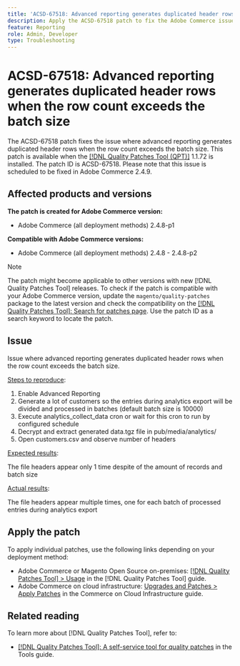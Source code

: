 ```yaml
---
title: 'ACSD-67518: Advanced reporting generates duplicated header rows when the row count exceeds the batch size'
description: Apply the ACSD-67518 patch to fix the Adobe Commerce issue where reports generated for the advanced reporting contain duplicated header rows in cases when the row count exceeds the batch size.
feature: Reporting
role: Admin, Developer
type: Troubleshooting
---
```


# ACSD-67518: Advanced reporting generates duplicated header rows when the row count exceeds the batch size

The ACSD-67518 patch fixes the issue where advanced reporting generates duplicated header rows when the row count exceeds the batch size. This patch is available when the [[!DNL Quality Patches Tool (QPT)]](/help/tools/quality-patches-tool/quality-patches-tool-to-self-serve-quality-patches.md) 1.1.72 is installed. The patch ID is ACSD-67518. Please note that this issue is scheduled to be fixed in Adobe Commerce 2.4.9.

## Affected products and versions

**The patch is created for Adobe Commerce version:**

* Adobe Commerce (all deployment methods) 2.4.8-p1

**Compatible with Adobe Commerce versions:**

* Adobe Commerce (all deployment methods) 2.4.8 - 2.4.8-p2

>[!NOTE]
>
>The patch might become applicable to other versions with new [!DNL Quality Patches Tool] releases. To check if the patch is compatible with your Adobe Commerce version, update the `magento/quality-patches` package to the latest version and check the compatibility on the [[!DNL Quality Patches Tool]: Search for patches page](https://experienceleague.adobe.com/tools/commerce-quality-patches/index.html). Use the patch ID as a search keyword to locate the patch.

## Issue

Issue where advanced reporting generates duplicated header rows when the row count exceeds the batch size.

<u>Steps to reproduce</u>:

1. Enable Advanced Reporting
1. Generate a lot of customers so the entries during analytics export will be divided and processed in batches (default batch size is 10000)
1. Execute analytics_collect_data cron or wait for this cron to run by configured schedule
1. Decrypt and extract generated data.tgz file in pub/media/analytics/
1. Open customers.csv and observe number of headers

<u>Expected results</u>:

The file headers appear only 1 time despite of the amount of records and batch size

<u>Actual results</u>:

The file headers appear multiple times, one for each batch of processed entries during analytics export

## Apply the patch

To apply individual patches, use the following links depending on your deployment method:

* Adobe Commerce or Magento Open Source on-premises: [[!DNL Quality Patches Tool] > Usage](/help/tools/quality-patches-tool/usage.md) in the [!DNL Quality Patches Tool] guide.
* Adobe Commerce on cloud infrastructure: [Upgrades and Patches > Apply Patches](https://experienceleague.adobe.com/docs/commerce-cloud-service/user-guide/develop/upgrade/apply-patches.html) in the Commerce on Cloud Infrastructure guide.

## Related reading

To learn more about [!DNL Quality Patches Tool], refer to:

* [[!DNL Quality Patches Tool]: A self-service tool for quality patches](/help/tools/quality-patches-tool/quality-patches-tool-to-self-serve-quality-patches.md) in the Tools guide.